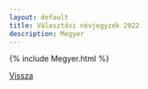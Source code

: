 ```yaml
---
layout: default
title: Választási névjegyzék 2022
description: Megyer
---
```


{% include Megyer.html %}

[Vissza](./)